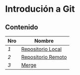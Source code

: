 # Introdución a Git

## Contenido

Nro | Nombre |
--- | --- |
*1* |  [Repositorio Local](https://github.com/GermanKuber/Git-Introduction/blob/master/1%20-%20Repositorio%20Local.md)
*2* |  [Repositorio Remoto](https://github.com/GermanKuber/Git-Introduction/blob/master/2%20-%20Repositorio%20Remoto.md)
*3* |  [Merge](https://github.com/GermanKuber/Git-Introduction/blob/master/3%20-%20Merge.md)

